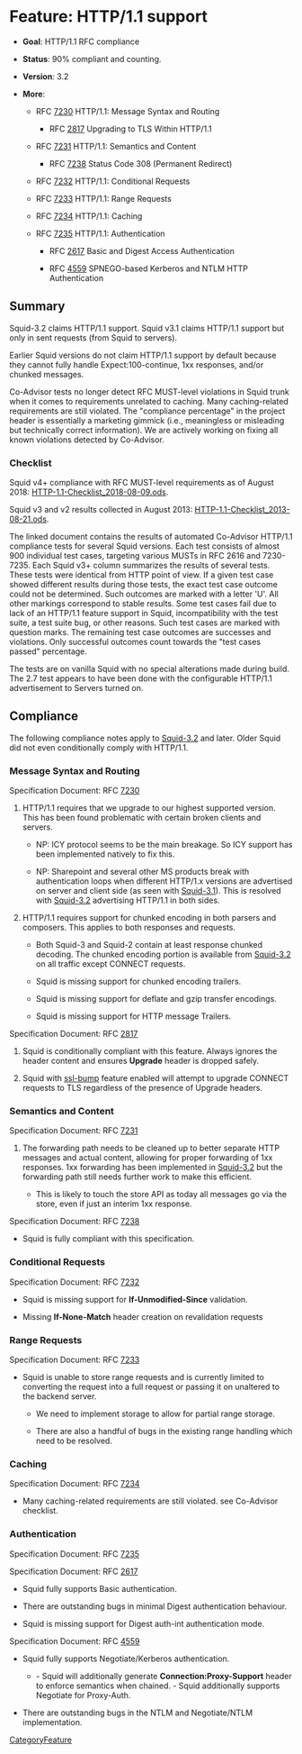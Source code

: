 # Feature: HTTP/1.1 support

  - **Goal**: HTTP/1.1 RFC compliance

  - **Status**: 90% compliant and counting.

  - **Version**: 3.2

  - **More**:
    
      - RFC [7230](https://tools.ietf.org/rfc/rfc7230) HTTP/1.1:
        Message Syntax and Routing
        
          - RFC [2817](https://tools.ietf.org/rfc/rfc2817) Upgrading to
            TLS Within HTTP/1.1
    
      - RFC [7231](https://tools.ietf.org/rfc/rfc7231) HTTP/1.1:
        Semantics and Content
        
          - RFC [7238](https://tools.ietf.org/rfc/rfc7238) Status Code
            308 (Permanent Redirect)
    
      - RFC [7232](https://tools.ietf.org/rfc/rfc7232) HTTP/1.1:
        Conditional Requests
    
      - RFC [7233](https://tools.ietf.org/rfc/rfc7233) HTTP/1.1: Range
        Requests
    
      - RFC [7234](https://tools.ietf.org/rfc/rfc7234) HTTP/1.1:
        Caching
    
      - RFC [7235](https://tools.ietf.org/rfc/rfc7235) HTTP/1.1:
        Authentication
        
          - RFC [2617](https://tools.ietf.org/rfc/rfc2617) Basic and
            Digest Access Authentication
        
          - RFC [4559](https://tools.ietf.org/rfc/rfc4559) SPNEGO-based
            Kerberos and NTLM HTTP Authentication

## Summary

Squid-3.2 claims HTTP/1.1 support. Squid v3.1 claims HTTP/1.1 support
but only in sent requests (from Squid to servers).

Earlier Squid versions do not claim HTTP/1.1 support by default because
they cannot fully handle Expect:100-continue, 1xx responses, and/or
chunked messages.

Co-Advisor tests no longer detect RFC MUST-level violations in Squid
trunk when it comes to requirements unrelated to caching. Many
caching-related requirements are still violated. The "compliance
percentage" in the project header is essentially a marketing gimmick
(i.e., meaningless or misleading but technically correct information).
We are actively working on fixing all known violations detected by
Co-Advisor.

### Checklist

Squid v4+ compliance with RFC MUST-level requirements as of August 2018:
[HTTP-1.1-Checklist_2018-08-09.ods](/Features/HTTP11?action=AttachFile&do=get&target=HTTP-1.1-Checklist_2018-08-09.ods).

Squid v3 and v2 results collected in August 2013:
[HTTP-1.1-Checklist_2013-08-21.ods](/Features/HTTP11?action=AttachFile&do=get&target=HTTP-1.1-Checklist_2013-08-21.ods).

The linked document contains the results of automated Co-Advisor
HTTP/1.1 compliance tests for several Squid versions. Each test consists
of almost 900 individual test cases, targeting various MUSTs in RFC 2616
and 7230-7235. Each Squid v3+ column summarizes the results of several
tests. These tests were identical from HTTP point of view. If a given
test case showed different results during those tests, the exact test
case outcome could not be determined. Such outcomes are marked with a
letter 'U'. All other markings correspond to stable results. Some test
cases fail due to lack of an HTTP/1.1 feature support in Squid,
incompatibility with the test suite, a test suite bug, or other reasons.
Such test cases are marked with question marks. The remaining test case
outcomes are successes and violations. Only successful outcomes count
towards the "test cases passed" percentage.

The tests are on vanilla Squid with no special alterations made during
build. The 2.7 test appears to have been done with the configurable
HTTP/1.1 advertisement to Servers turned on.

## Compliance

The following compliance notes apply to
[Squid-3.2](/Releases/Squid-3.2)
and later. Older Squid did not even conditionally comply with HTTP/1.1.

### Message Syntax and Routing

Specification Document: RFC [7230](https://tools.ietf.org/rfc/rfc7230)

1.  HTTP/1.1 requires that we upgrade to our highest supported version.
    This has been found problematic with certain broken clients and
    servers.
    
      - NP: ICY protocol seems to be the main breakage. So ICY support
        has been implemented natively to fix this.
    
      - NP: Sharepoint and several other MS products break with
        authentication loops when different HTTP/1.x versions are
        advertised on server and client side (as seen with
        [Squid-3.1](/Releases/Squid-3.1)).
        This is resolved with
        [Squid-3.2](/Releases/Squid-3.2)
        advertising HTTP/1.1 in both sides.

2.  HTTP/1.1 requires support for chunked encoding in both parsers and
    composers. This applies to both responses and requests.
    
      - Both Squid-3 and Squid-2 contain at least response chunked
        decoding. The chunked encoding portion is available from
        [Squid-3.2](/Releases/Squid-3.2)
        on all traffic except CONNECT requests.
    
      - Squid is missing support for chunked encoding trailers.
    
      - Squid is missing support for deflate and gzip transfer
        encodings.
    
      - Squid is missing support for HTTP message Trailers.

Specification Document: RFC [2817](https://tools.ietf.org/rfc/rfc2817)

1.  Squid is conditionally compliant with this feature. Always ignores
    the header content and ensures **Upgrade** header is dropped safely.

2.  Squid with
    [ssl-bump](/Features/SslBump)
    feature enabled will attempt to upgrade CONNECT requests to TLS
    regardless of the presence of Upgrade headers.

### Semantics and Content

Specification Document: RFC [7231](https://tools.ietf.org/rfc/rfc7231)

1.  The forwarding path needs to be cleaned up to better separate HTTP
    messages and actual content, allowing for proper forwarding of 1xx
    responses. 1xx forwarding has been implemented in
    [Squid-3.2](/Releases/Squid-3.2)
    but the forwarding path still needs further work to make this
    efficient.
    
      - This is likely to touch the store API as today all messages go
        via the store, even if just an interim 1xx response.

Specification Document: RFC [7238](https://tools.ietf.org/rfc/rfc7238)

  - Squid is fully compliant with this specification.

### Conditional Requests

Specification Document: RFC [7232](https://tools.ietf.org/rfc/rfc7232)

  - Squid is missing support for **If-Unmodified-Since** validation.

  - Missing **If-None-Match** header creation on revalidation requests

### Range Requests

Specification Document: RFC [7233](https://tools.ietf.org/rfc/rfc7233)

  - Squid is unable to store range requests and is currently limited to
    converting the request into a full request or passing it on
    unaltered to the backend server.
    
      - We need to implement storage to allow for partial range storage.
    
      - There are also a handful of bugs in the existing range handling
        which need to be resolved.

### Caching

Specification Document: RFC [7234](https://tools.ietf.org/rfc/rfc7234)

  - Many caching-related requirements are still violated. see Co-Advisor
    checklist.

### Authentication

Specification Document: RFC [7235](https://tools.ietf.org/rfc/rfc7235)

Specification Document: RFC [2617](https://tools.ietf.org/rfc/rfc2617)

  - Squid fully supports Basic authentication.

  - There are outstanding bugs in minimal Digest authentication
    behaviour.

  - Squid is missing support for Digest auth-int authentication mode.

Specification Document: RFC [4559](https://tools.ietf.org/rfc/rfc4559)

  - Squid fully supports Negotiate/Kerberos authentication.
    
      - \- Squid will additionally generate **Connection:Proxy-Support**
        header to enforce semantics when chained. - Squid additionally
        supports Negotiate for Proxy-Auth.

  - There are outstanding bugs in the NTLM and Negotiate/NTLM
    implementation.

[CategoryFeature](/CategoryFeature)
